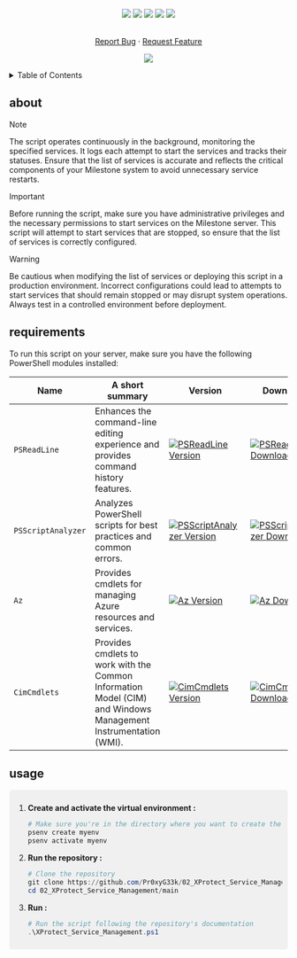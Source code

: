 <!--   my-icons -->
<p align="center">
</a>
    <a href="https://github.com/Pr0xyG33k/12_XProtect_Collection/02_XProtect_Service_Management"><img src="https://img.shields.io/badge/status-update-greengreen.svg?style=for-the-badge"></a>
    <a href="https://github.com/Pr0xyG33k/12_XProtect_Collection/graphs/contributors"><img src="https://img.shields.io/github/contributors/Pr0xyG33k/12_XProtect_Collection?style=for-the-badge"></a>
    <a href="https://github.com/Pr0xyG33k/12_XProtect_Collection/stargazers"><img src="https://img.shields.io/github/stars/Pr0xyG33k/12_XProtect_Collection?style=for-the-badge"></a>
    <a href="https://github.com/Pr0xyG33k/12_XProtect_Collection/network/members"><img src="https://img.shields.io/github/forks/Pr0xyG33k/12_XProtect_Collection.svg?style=for-the-badge"></a>
    <a href="https://github.com/Pr0xyG33k/12_XProtect_Collection/issues"><img src="https://img.shields.io/github/issues/Pr0xyG33k/12_XProtect_Collection.svg?style=for-the-badge"></a>
</p>

<!-- PROJECT LOGO -->
  <p align="center">
    <br />
    <a href="https://github.com/Pr0xyG33k/12_XProtect_Collection/issues">Report Bug</a>
    ·
    <a href="https://github.com/Pr0xyG33k/12_XProtect_Collection/pulls">Request Feature</a>
  </p>
</div>

<!--   my-ticker -->
<p align="center">
<img src="https://capsule-render.vercel.app/api?type=waving&color=gradient&height=200&section=header&text=Service%20Management&fontSize=60&fontAlignY=35&animation=twinkling&fontColor=gradient" />
</p>

<!-- TABLE OF CONTENTS -->
<details>
  <summary>Table of Contents</summary>
  <ol>
    <li><a href="#about">about</a></li>
    <li><a href="#requirements">requirements</a></li>
    <li><a href="#usage">usage</a></li>
  </ol>
</details>

<!-- ABOUT -->
<h2>about</h2>
<div align="center">
</div>

> [!NOTE]  
> The script operates continuously in the background, monitoring the specified services. It logs each attempt to start the services and tracks their statuses. Ensure that the list of services is accurate and reflects the critical components of your Milestone system to avoid unnecessary service restarts.

> [!IMPORTANT]  
> Before running the script, make sure you have administrative privileges and the necessary permissions to start services on the Milestone server. This script will attempt to start services that are stopped, so ensure that the list of services is correctly configured.

> [!WARNING]  
> Be cautious when modifying the list of services or deploying this script in a production environment. Incorrect configurations could lead to attempts to start services that should remain stopped or may disrupt system operations. Always test in a controlled environment before deployment.

<!-- REQUIREMENTS -->
<h2>requirements</h2>
<div align="center">
</div>
<div align="center">
</div>

<!-- Necessary installations -->
To run this script on your server, make sure you have the following PowerShell modules installed:

| Name                      | A short summary                                                                                                  | Version | Downloads |
| ------------------------- | --------------------------------------------------------------------------------------------------------------- | ------- | --------- |
| `PSReadLine`              | Enhances the command-line editing experience and provides command history features.                           | [![PSReadLine Version](https://img.shields.io/badge/Version-2.1.0-blue?link=https://www.powershellgallery.com/packages/PSReadLine/2.1.0&label=powershell)](https://www.powershellgallery.com/packages/PSReadLine/2.1.0) | [![PSReadLine Downloads](https://img.shields.io/badge/Downloads-5678-brightgreen?link=https://www.powershellgallery.com/packages/PSReadLine)](https://www.powershellgallery.com/packages/PSReadLine) |
| `PSScriptAnalyzer`        | Analyzes PowerShell scripts for best practices and common errors.                                               | [![PSScriptAnalyzer Version](https://img.shields.io/badge/Version-1.18.1-blue?link=https://www.powershellgallery.com/packages/PSScriptAnalyzer/1.18.1&label=powershell)](https://www.powershellgallery.com/packages/PSScriptAnalyzer/1.18.1) | [![PSScriptAnalyzer Downloads](https://img.shields.io/badge/Downloads-2345-brightgreen?link=https://www.powershellgallery.com/packages/PSScriptAnalyzer)](https://www.powershellgallery.com/packages/PSScriptAnalyzer) |
| `Az`                      | Provides cmdlets for managing Azure resources and services.                                                     | [![Az Version](https://img.shields.io/badge/Version-10.10.0-blue?link=https://www.powershellgallery.com/packages/Az/10.10.0&label=powershell)](https://www.powershellgallery.com/packages/Az/10.10.0) | [![Az Downloads](https://img.shields.io/badge/Downloads-6789-brightgreen?link=https://www.powershellgallery.com/packages/Az)](https://www.powershellgallery.com/packages/Az) |
| `CimCmdlets`              | Provides cmdlets to work with the Common Information Model (CIM) and Windows Management Instrumentation (WMI). | [![CimCmdlets Version](https://img.shields.io/badge/Version-1.9.0-blue?link=https://www.powershellgallery.com/packages/CimCmdlets/1.9.0&label=powershell)](https://www.powershellgallery.com/packages/CimCmdlets/1.9.0) | [![CimCmdlets Downloads](https://img.shields.io/badge/Downloads-3456-brightgreen?link=https://www.powershellgallery.com/packages/CimCmdlets)](https://www.powershellgallery.com/packages/CimCmdlets) |

<!-- USAGE -->
<h2>usage</h2>
<div align="center">
</div>
<div align="center">
</div>
<div style="border-radius: 5px; background-color: #f0f0f0; padding: 10px;">

1. **Create and activate the virtual environment :**
   ```powershell
   # Make sure you're in the directory where you want to create the virtual environment
   psenv create myenv
   psenv activate myenv
   ```

2. **Run the repository :**
    ```powershell
    # Clone the repository
    git clone https://github.com/Pr0xyG33k/02_XProtect_Service_Management.git
    cd 02_XProtect_Service_Management/main
    ```
    
3. **Run :** 
    ```powershell
    # Run the script following the repository's documentation
    .\XProtect_Service_Management.ps1
    ```
